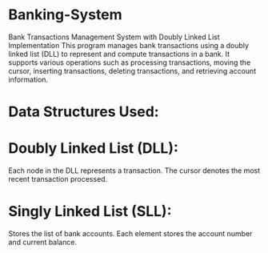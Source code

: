 # Banking-System
 Bank Transactions Management System with Doubly Linked List Implementation This program manages bank transactions using a doubly linked list (DLL) to represent and compute transactions in a bank. It supports various operations such as processing transactions, moving the cursor, inserting transactions, deleting transactions, and retrieving account information.

# Data Structures Used: 
# Doubly Linked List (DLL):
Each node in the DLL represents a transaction. The cursor denotes the most recent transaction processed.

# Singly Linked List (SLL):
Stores the list of bank accounts. Each element stores the account number and current balance.
